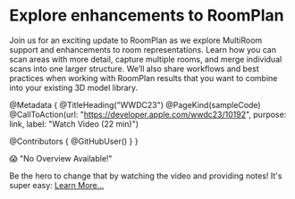 # Explore enhancements to RoomPlan

Join us for an exciting update to RoomPlan as we explore MultiRoom support and enhancements to room representations. Learn how you can scan areas with more detail, capture multiple rooms, and merge individual scans into one larger structure. We’ll also share workflows and best practices when working with RoomPlan results that you want to combine into your existing 3D model library.

@Metadata {
   @TitleHeading("WWDC23")
   @PageKind(sampleCode)
   @CallToAction(url: "https://developer.apple.com/wwdc23/10192", purpose: link, label: "Watch Video (22 min)")

   @Contributors {
      @GitHubUser(<replace this with your GitHub handle>)
   }
}

😱 "No Overview Available!"

Be the hero to change that by watching the video and providing notes! It's super easy:
 [Learn More…](https://wwdcnotes.github.io/WWDCNotes/documentation/wwdcnotes/contributing)
